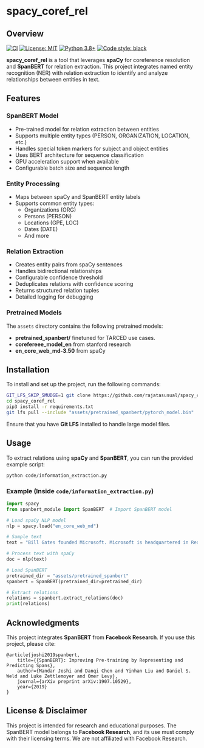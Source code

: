 # spacy_coref_rel  

## Overview  
[![CI](https://github.com/rajatasusual/spacy_coref_rel/actions/workflows/ci.yml/badge.svg)](https://github.com/rajatasusual/spacy_coref_rel/actions/workflows/ci.yml)
[![License: MIT](https://img.shields.io/badge/License-MIT-yellow.svg)](https://opensource.org/licenses/MIT)
[![Python 3.8+](https://img.shields.io/badge/python-3.8+-blue.svg)](https://www.python.org/downloads/)
[![Code style: black](https://img.shields.io/badge/code%20style-black-000000.svg)](https://github.com/psf/black)

**spacy_coref_rel** is a tool that leverages **spaCy** for coreference resolution and **SpanBERT** for relation extraction. This project integrates named entity recognition (NER) with relation extraction to identify and analyze relationships between entities in text.  

## Features

### SpanBERT Model
- Pre-trained model for relation extraction between entities
- Supports multiple entity types (PERSON, ORGANIZATION, LOCATION, etc.)
- Handles special token markers for subject and object entities
- Uses BERT architecture for sequence classification
- GPU acceleration support when available
- Configurable batch size and sequence length

### Entity Processing
- Maps between spaCy and SpanBERT entity labels
- Supports common entity types:
    - Organizations (ORG)
    - Persons (PERSON)
    - Locations (GPE, LOC)
    - Dates (DATE)
    - And more

### Relation Extraction
- Creates entity pairs from spaCy sentences
- Handles bidirectional relationships
- Configurable confidence threshold
- Deduplicates relations with confidence scoring
- Returns structured relation tuples
- Detailed logging for debugging

### Pretrained Models

The `assets` directory contains the following pretrained models:

- **pretrained_spanbert/** finetuned for TARCED use cases.
- **corefereee_model_en** from stanford research
- **en_core_web_md-3.50** from spaCy

## Installation  

To install and set up the project, run the following commands:  

```bash
GIT_LFS_SKIP_SMUDGE=1 git clone https://github.com/rajatasusual/spacy_coref_rel.git
cd spacy_coref_rel
pip3 install -r requirements.txt
git lfs pull --include "assets/pretrained_spanbert/pytorch_model.bin"
```

Ensure that you have **Git LFS** installed to handle large model files.  

## Usage  

To extract relations using **spaCy** and **SpanBERT**, you can run the provided example script:  

```bash
python code/information_extraction.py
```

### Example (Inside `code/information_extraction.py`)  

```python
import spacy
from spanbert_module import SpanBERT  # Import SpanBERT model

# Load spaCy NLP model
nlp = spacy.load("en_core_web_md")

# Sample text
text = "Bill Gates founded Microsoft. Microsoft is headquartered in Redmond."

# Process text with spaCy
doc = nlp(text)

# Load SpanBERT
pretrained_dir = "assets/pretrained_spanbert"
spanbert = SpanBERT(pretrained_dir=pretrained_dir)

# Extract relations
relations = spanbert.extract_relations(doc)
print(relations)
```

## Acknowledgments  

This project integrates **SpanBERT** from **Facebook Research**. If you use this project, please cite:  

```
@article{joshi2019spanbert,
    title={{SpanBERT}: Improving Pre-training by Representing and Predicting Spans},
    author={Mandar Joshi and Danqi Chen and Yinhan Liu and Daniel S. Weld and Luke Zettlemoyer and Omer Levy},
    journal={arXiv preprint arXiv:1907.10529},
    year={2019}
}
```

## License & Disclaimer  

This project is intended for research and educational purposes. The SpanBERT model belongs to **Facebook Research**, and its use must comply with their licensing terms. We are not affiliated with Facebook Research.  
